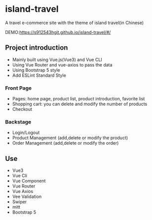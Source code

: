 # island-travel
A travel e-commerce site with the theme of island travel(in Chinese)

DEMO:https://s912543hgit.github.io/island-travel/#/

## Project introduction
* Mainly built using Vue.js(Vue3) and Vue CLI
* Using Vue Router and vue-axios to pass the data
* Using Bootstrap 5 style
* Add ESLint Standard Style

### Front Page
* Pages: home page, product list, product introduction, favorite list
* Shopping cart: you can delete and modify the number of products
* Checkout

### Backstage
* Login/Logout
* Product Management (add,delete or modify the product)
* Order Management (add,delete or modify the order)

## Use
* Vue3
* Vue Cli
* Vue Component
* Vue Router
* Vue Axios
* Vee Validation
* Swiper
* mitt
* Bootstrap 5